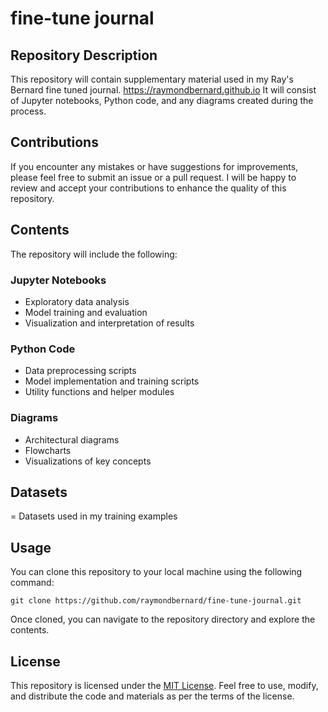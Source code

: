 # fine-tune journal

## Repository Description

This repository will contain supplementary material used in my Ray's Bernard fine tuned journal. https://raymondbernard.github.io It will consist of Jupyter notebooks, Python code, and any diagrams created during the process.

## Contributions

If you encounter any mistakes or have suggestions for improvements, please feel free to submit an issue or a pull request. I will be happy to review and accept your contributions to enhance the quality of this repository.

## Contents

The repository will include the following:

### Jupyter Notebooks

- Exploratory data analysis
- Model training and evaluation
- Visualization and interpretation of results

### Python Code

- Data preprocessing scripts
- Model implementation and training scripts
- Utility functions and helper modules

### Diagrams

- Architectural diagrams
- Flowcharts
- Visualizations of key concepts

## Datasets
= Datasets used in my training examples

## Usage

You can clone this repository to your local machine using the following command:

```
git clone https://github.com/raymondbernard/fine-tune-journal.git
```

Once cloned, you can navigate to the repository directory and explore the contents.

## License

This repository is licensed under the [MIT License](LICENSE). Feel free to use, modify, and distribute the code and materials as per the terms of the license.